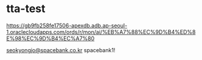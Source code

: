 # tta-test

https://gb9fb258fe17506-apexdb.adb.ap-seoul-1.oraclecloudapps.com/ords/r/mon/ai/%EB%A7%88%EC%9D%B4%ED%8E%98%EC%9D%B4%EC%A7%80

seokyongjo@spacebank.co.kr
spacebank1!
